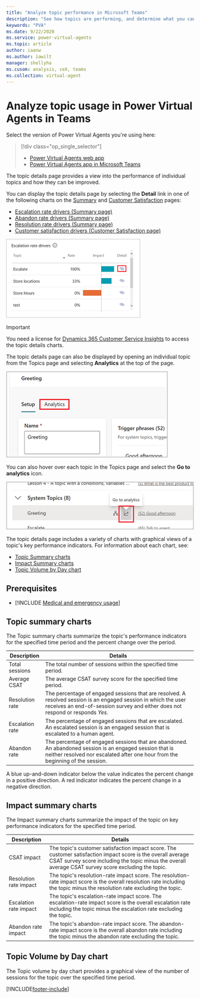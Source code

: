 ```yaml
---
title: "Analyze topic performance in Microsoft Teams"
description: "See how topics are performing, and determine what you can do to improve customer satisfaction in the Power Virtual Agents app in Microsoft Teams."
keywords: "PVA"
ms.date: 9/22/2020
ms.service: power-virtual-agents
ms.topic: article
author: iaanw
ms.author: iawilt
manager: shellyha
ms.cusom: analysis, ceX, teams
ms.collection: virtual-agent
---
```


# Analyze topic usage in Power Virtual Agents in Teams

Select the version of Power Virtual Agents you're using here:

> [!div class="op_single_selector"]
> - [Power Virtual Agents web app](../analytics-topic-details.md)
> - [Power Virtual Agents app in Microsoft Teams](analytics-topic-details-teams.md)




The topic details page provides a view into the performance of individual topics and how they can be improved.



You can display the topic details page by selecting the **Detail** link in one of the following charts on the [Summary](analytics-summary-teams.md) and [Customer Satisfaction](analytics-CSAT-teams.md) pages:


* [Escalation rate drivers (Summary page)](analytics-summary-teams.md#escalation-rate-drivers-chart)
* [Abandon rate drivers (Summary page)](analytics-summary-teams.md#abandon-rate-drivers-chart)
* [Resolution rate drivers (Summary page)](analytics-summary-teams.md#resolution-rate-drivers-chart)
* [Customer satisfaction drivers (Customer Satisfaction page)](analytics-CSAT-teams.md#customer-satisfaction-drivers-chart)

![Topic details link](media/topic-details-link-teams.png)

>[!IMPORTANT]
>You need a license for [Dynamics 365 Customer Service Insights](/dynamics365/ai/customer-service-insights/licensing-case-capacity) to access the topic details charts.


The topic details page can also be displayed by opening an individual topic from the Topics page and selecting **Analytics** at the top of the page.

![From the Topic details page, select the Analytics tab](media/analytics-topics-details-teams.png)

You can also hover over each topic in the Topics page and select the **Go to analytics** icon. 

![Hovering shows the Go to analytics icon](media/analytics-topics-teams.png)

The topic details page includes a variety of charts with graphical views of a topic's key performance indicators. For information about each chart, see:

* [Topic Summary charts](#topic-summary-charts)
* [Impact Summary charts](#impact-summary-charts)
* [Topic Volume by Day chart](#topic-volume-by-day-chart)

## Prerequisites

- [!INCLUDE [Medical and emergency usage](includes/pva-usage-limitations-teams.md)]


## Topic summary charts

The Topic summary charts summarize the topic's performance indicators for the specified time period and the percent change over the period.

Description | Details
----------- | -------
Total sessions | The total number of sessions within the specified time period.
Average CSAT | The average CSAT survey score for the specified time period.
Resolution rate | The percentage of engaged sessions that are resolved. A resolved session is an engaged session in which the user receives an end-of-session survey and either does not respond or responds *Yes*.
Escalation rate | The percentage of engaged sessions that are escalated. An escalated session is an engaged session that is escalated to a human agent.
Abandon rate | The percentage of engaged sessions that are abandoned. An abandoned session is an engaged session that is neither resolved nor escalated after one hour from the beginning of the session.

A blue up-and-down indicator below the value indicates the percent change in a positive direction. A red indicator indicates the percent change in a negative direction.

## Impact summary charts

The Impact summary charts summarize the impact of the topic on key performance indicators for the specified time period.

Description | Details
----------- | -------
CSAT impact | The topic's customer satisfaction impact score. The customer satisfaction impact score is the overall average CSAT survey score including the topic minus the overall average CSAT survey score excluding the topic.
Resolution rate impact | The topic's resolution-rate impact score. The resolution-rate impact score is the overall resolution rate including the topic minus the resolution rate excluding the topic.
Escalation rate impact | The topic's escalation-rate impact score. The escalation-rate impact score is the overall escalation rate including the topic minus the escalation rate excluding the topic.
Abandon rate impact | The topic's abandon-rate impact score. The abandon-rate impact score is the overall abandon rate including the topic minus the abandon rate excluding the topic.

## Topic Volume by Day chart

The Topic volume by day chart provides a graphical view of the number of sessions for the topic over the specified time period.


[!INCLUDE[footer-include](../includes/footer-banner.md)]
